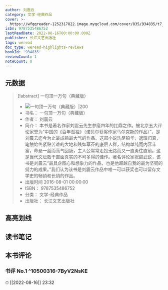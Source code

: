 ```yaml
---
author: 刘震云
category: 文学-经典作品
cover: >-
  https://wfqqreader-1252317822.image.myqcloud.com/cover/835/934835/t7_934835.jpg
isbn: 9787535486752
lastReadDate: 2022-08-16T00:00:00.000Z
publisher: 长江文艺出版社
tags: weread
doc_type: weread-highlights-reviews
bookId: '934835'
reviewCount: 1
noteCount: 0
---
```


## 元数据

> [!abstract] 一句顶一万句（典藏版）
> - ![ 一句顶一万句（典藏版）|200](https://wfqqreader-1252317822.image.myqcloud.com/cover/835/934835/t7_934835.jpg)
> - 书名： 一句顶一万句（典藏版）
> - 作者： 刘震云
> - 简介： 本书是著名作家刘震云先生参磨四年的扛鼎之作。被北京五大评论家誉为“中国的《百年孤独》（诺贝尔获奖作家马尔克斯的作品）”，是刘震云迄今为止最成熟最大气的作品。这部小说洗尽铅华，返璞归真，笔触始终紧贴苦难的大地和贱如草芥的底层人群，结构单纯而内容丰富，命悬一丝而荡气回肠，主人公常常走投无路而又一直勇往直前。这是当代文坛敢于直面真实的不可多得的佳作。著名评论家张颐武说，该书是刘震云“最具企图心和想象力的作品，也是他超越自我的最为坚韧的努力的成果。”我们认为该书是刘震云作品中唯一可以获奖也可以留存文学史的畅销和长销的作品。
> - 出版时间 2016-08-01 00:00:00
> - ISBN： 9787535486752
> - 分类： 文学-经典作品
> - 出版社： 长江文艺出版社

## 高亮划线

## 读书笔记

## 本书评论

### 书评 No.1  ^10500316-7ByV2NsKE
⏱ [[2022-08-16]]  23:32

